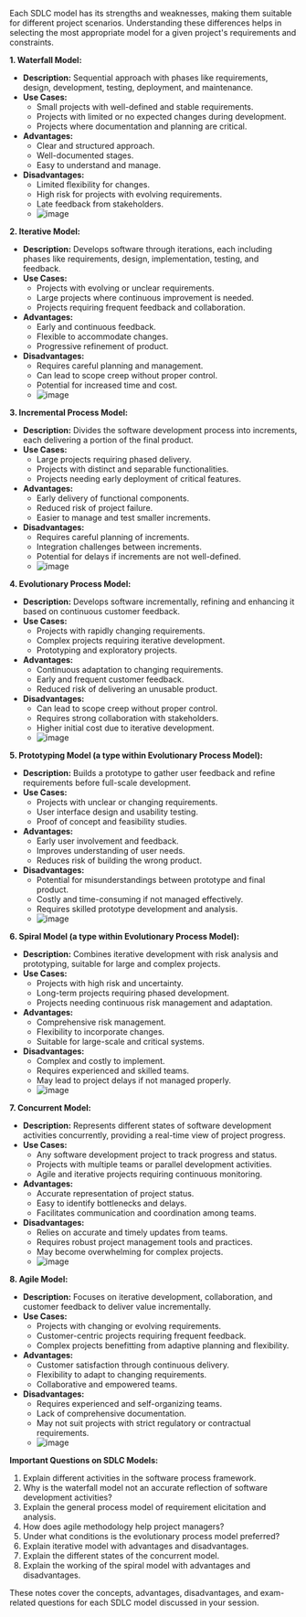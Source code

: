 Each SDLC model has its strengths and weaknesses, making them suitable for different project scenarios. Understanding these differences helps in selecting the most appropriate model for a given project's requirements and constraints.


**1. Waterfall Model:**
- **Description:** Sequential approach with phases like requirements, design, development, testing, deployment, and maintenance.
- **Use Cases:**
  - Small projects with well-defined and stable requirements.
  - Projects with limited or no expected changes during development.
  - Projects where documentation and planning are critical.
- **Advantages:**
  - Clear and structured approach.
  - Well-documented stages.
  - Easy to understand and manage.
- **Disadvantages:**
  - Limited flexibility for changes.
  - High risk for projects with evolving requirements.
  - Late feedback from stakeholders.
  - ![image](https://github.com/Akmeena4u/SDLC-Agile-Scrum-Fundamentals/assets/93425334/c9b22f10-0010-4eb8-9f4b-4978fce7d2c1)


**2. Iterative Model:**
- **Description:** Develops software through iterations, each including phases like requirements, design, implementation, testing, and feedback.
- **Use Cases:**
  - Projects with evolving or unclear requirements.
  - Large projects where continuous improvement is needed.
  - Projects requiring frequent feedback and collaboration.
- **Advantages:**
  - Early and continuous feedback.
  - Flexible to accommodate changes.
  - Progressive refinement of product.
- **Disadvantages:**
  - Requires careful planning and management.
  - Can lead to scope creep without proper control.
  - Potential for increased time and cost.
  - ![image](https://github.com/Akmeena4u/SDLC-Agile-Scrum-Fundamentals/assets/93425334/59e646d7-21e8-42dd-a358-1ffdb44eb726)


**3. Incremental Process Model:**
- **Description:** Divides the software development process into increments, each delivering a portion of the final product.
- **Use Cases:**
  - Large projects requiring phased delivery.
  - Projects with distinct and separable functionalities.
  - Projects needing early deployment of critical features.
- **Advantages:**
  - Early delivery of functional components.
  - Reduced risk of project failure.
  - Easier to manage and test smaller increments.
- **Disadvantages:**
  - Requires careful planning of increments.
  - Integration challenges between increments.
  - Potential for delays if increments are not well-defined.
  - ![image](https://github.com/Akmeena4u/SDLC-Agile-Scrum-Fundamentals/assets/93425334/42a637f1-f59f-4c03-86eb-40e9f943bc23)


**4. Evolutionary Process Model:**
- **Description:** Develops software incrementally, refining and enhancing it based on continuous customer feedback.
- **Use Cases:**
  - Projects with rapidly changing requirements.
  - Complex projects requiring iterative development.
  - Prototyping and exploratory projects.
- **Advantages:**
  - Continuous adaptation to changing requirements.
  - Early and frequent customer feedback.
  - Reduced risk of delivering an unusable product.
- **Disadvantages:**
  - Can lead to scope creep without proper control.
  - Requires strong collaboration with stakeholders.
  - Higher initial cost due to iterative development.
  - ![image](https://github.com/Akmeena4u/SDLC-Agile-Scrum-Fundamentals/assets/93425334/99b7f874-afe9-4c42-8d5d-d8accfb537e1)


**5. Prototyping Model (a type within Evolutionary Process Model):**
- **Description:** Builds a prototype to gather user feedback and refine requirements before full-scale development.
- **Use Cases:**
  - Projects with unclear or changing requirements.
  - User interface design and usability testing.
  - Proof of concept and feasibility studies.
- **Advantages:**
  - Early user involvement and feedback.
  - Improves understanding of user needs.
  - Reduces risk of building the wrong product.
- **Disadvantages:**
  - Potential for misunderstandings between prototype and final product.
  - Costly and time-consuming if not managed effectively.
  - Requires skilled prototype development and analysis.
  - ![image](https://github.com/Akmeena4u/SDLC-Agile-Scrum-Fundamentals/assets/93425334/3b2de77a-12c9-48e8-8c02-269cc361c19b)


**6. Spiral Model (a type within Evolutionary Process Model):**
- **Description:** Combines iterative development with risk analysis and prototyping, suitable for large and complex projects.
- **Use Cases:**
  - Projects with high risk and uncertainty.
  - Long-term projects requiring phased development.
  - Projects needing continuous risk management and adaptation.
- **Advantages:**
  - Comprehensive risk management.
  - Flexibility to incorporate changes.
  - Suitable for large-scale and critical systems.
- **Disadvantages:**
  - Complex and costly to implement.
  - Requires experienced and skilled teams.
  - May lead to project delays if not managed properly.
  -  ![image](https://github.com/Akmeena4u/SDLC-Agile-Scrum-Fundamentals/assets/93425334/f8447084-163a-4260-9d4d-42378864d843)


**7. Concurrent Model:**
- **Description:** Represents different states of software development activities concurrently, providing a real-time view of project progress.
- **Use Cases:**
  - Any software development project to track progress and status.
  - Projects with multiple teams or parallel development activities.
  - Agile and iterative projects requiring continuous monitoring.
- **Advantages:**
  - Accurate representation of project status.
  - Easy to identify bottlenecks and delays.
  - Facilitates communication and coordination among teams.
- **Disadvantages:**
  - Relies on accurate and timely updates from teams.
  - Requires robust project management tools and practices.
  - May become overwhelming for complex projects.
  - ![image](https://github.com/Akmeena4u/SDLC-Agile-Scrum-Fundamentals/assets/93425334/9df3c4e9-7389-413b-8cdc-f9cf97a4dfc2)


**8. Agile Model:**
- **Description:** Focuses on iterative development, collaboration, and customer feedback to deliver value incrementally.
- **Use Cases:**
  - Projects with changing or evolving requirements.
  - Customer-centric projects requiring frequent feedback.
  - Complex projects benefitting from adaptive planning and flexibility.
- **Advantages:**
  - Customer satisfaction through continuous delivery.
  - Flexibility to adapt to changing requirements.
  - Collaborative and empowered teams.
- **Disadvantages:**
  - Requires experienced and self-organizing teams.
  - Lack of comprehensive documentation.
  - May not suit projects with strict regulatory or contractual requirements.
  - ![image](https://github.com/Akmeena4u/SDLC-Agile-Scrum-Fundamentals/assets/93425334/f055564e-84d6-440a-a6a0-71957a26c3e4)


**Important Questions on SDLC Models:**
1. Explain different activities in the software process framework.
2. Why is the waterfall model not an accurate reflection of software development activities?
3. Explain the general process model of requirement elicitation and analysis.
4. How does agile methodology help project managers?
5. Under what conditions is the evolutionary process model preferred?
6. Explain iterative model with advantages and disadvantages.
7. Explain the different states of the concurrent model.
8. Explain the working of the spiral model with advantages and disadvantages.

These notes cover the concepts, advantages, disadvantages, and exam-related questions for each SDLC model discussed in your session.
